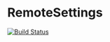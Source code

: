 # RemoteSettings
[![Build Status](https://travis-ci.org/tbointeractive/RemoteSettings.svg?branch=develop)](https://travis-ci.org/tbointeractive/RemoteSettings)
